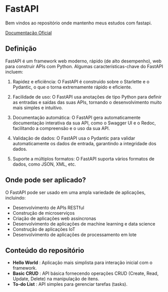 # FastAPI

Bem vindos ao repositório onde mantenho meus estudos com fastapi.

[Documentação Oficial](https://fastapi.tiangolo.com/pt/)

## Definição
FastAPI é um framework web moderno, rápido (de alto desempenho), web para construir APIs com Python. Algumas características-chave do FastAPI incluem:

1. Rapidez e eficiência: O FastAPI é construído sobre o Starlette e o Pydantic, o que o torna extremamente rápido e eficiente.

2. Facilidade de uso: O FastAPI usa anotações de tipo Python para definir as entradas e saídas das suas APIs, tornando o desenvolvimento muito mais simples e intuitivo.

3. Documentação automática: O FastAPI gera automaticamente documentação interativa da sua API, como o Swagger UI e o Redoc, facilitando a compreensão e o uso da sua API.

4. Validação de dados: O FastAPI usa o Pydantic para validar automaticamente os dados de entrada, garantindo a integridade dos dados.

5. Suporte a múltiplos formatos: O FastAPI suporta vários formatos de dados, como JSON, XML, etc.

## Onde pode ser aplicado?

O FastAPI pode ser usado em uma ampla variedade de aplicações, incluindo:

- Desenvolvimento de APIs RESTful
- Construção de microserviços
- Criação de aplicações web assíncronas
- Desenvolvimento de aplicações de machine learning e data science
- Construção de aplicações IoT
- Desenvolvimento de aplicações de processamento em lote

## Conteúdo do repositório
- **Hello World** : Aplicação mais simplista para interação inicial com o framework.
- **Basic CRUD** : API básica fornecendo operações CRUD (Create, Read, Update, Delete) na manipulação de itens.
- **To-do List** : API simples para gerenciar tarefas (tasks). 